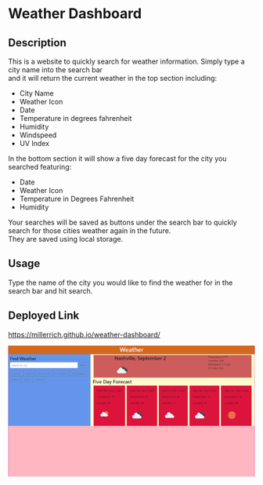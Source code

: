 # Weather Dashboard

## Description

This is a website to quickly search for weather information. Simply type a city name into the search bar  
and it will return the current weather in the top section including:
* City Name
* Weather Icon
* Date
* Temperature in degrees fahrenheit
* Humidity
* Windspeed
* UV Index

In the bottom section it will show a five day forecast for the city you searched featuring:
* Date
* Weather Icon
* Temperature in Degrees Fahrenheit
* Humidity

Your searches will be saved as buttons under the search bar to quickly search for those cities weather again in the future.  
They are saved using local storage.

## Usage
Type the name of the city you would like to find the weather for in the search bar and hit search.

## Deployed Link
https://millerrich.github.io/weather-dashboard/

![](images/weather-dash-newsmall.png)